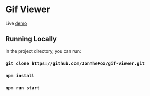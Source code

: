 # Gif Viewer

Live [demo](https://gif-viewer-342c6.web.app/)

## Running Locally

In the project directory, you can run:

### `git clone https://github.com/JonTheFox/gif-viewer.git`
### `npm install`
### `npm run start`
